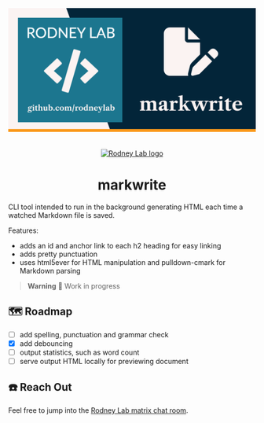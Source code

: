 <img src="./images/rodneylab-github-markwrite.png" alt="Rodney Lab mark write Git Hub banner">

<p align="center" style="display:grid;place-items:center;margin-block:2rem">
  <a aria-label="Open Rodney Lab site" href="https://rodneylab.com" rel="nofollow noopener noreferrer">
    <img alt="Rodney Lab logo" src="https://rodneylab.com/assets/icon.png" width="60" />
  </a>
</p>
<h1 align="center">
  markwrite
</h1>

CLI tool intended to run in the background generating HTML each time a watched Markdown file is saved.

Features:

- adds an id and anchor link to each h2 heading for easy linking
- adds pretty punctuation
- uses html5ever for HTML manipulation and pulldown-cmark for Markdown parsing

> **Warning**
> 🚧 Work in progress

## 🗺️ Roadmap

- [ ] add spelling, punctuation and grammar check
- [x] add debouncing
- [ ] output statistics, such as word count
- [ ] serve output HTML locally for previewing document

## ☎️ Reach Out

Feel free to jump into the
[Rodney Lab matrix chat room](https://matrix.to/#/%23rodney:matrix.org).
